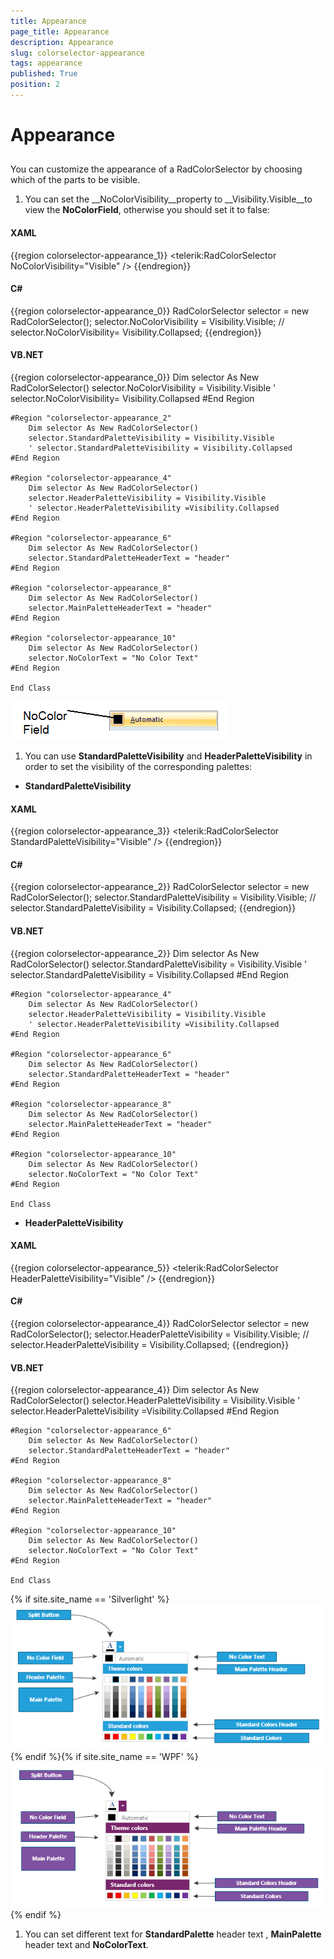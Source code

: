```yaml
---
title: Appearance
page_title: Appearance
description: Appearance
slug: colorselector-appearance
tags: appearance
published: True
position: 2
---
```


# Appearance



## 

You can customize the appearance of a RadColorSelector by choosing which of
					the parts to be visible.
				

1. You can set the __NoColorVisibility__property to __Visibility.Visible__to view the __NoColorField__,
							otherwise you should set it to false:
						

#### __XAML__

{{region colorselector-appearance_1}}
	        <telerik:RadColorSelector NoColorVisibility="Visible" />
	{{endregion}}



#### __C#__

{{region colorselector-appearance_0}}
	RadColorSelector selector = new RadColorSelector();
	selector.NoColorVisibility = Visibility.Visible;
	// selector.NoColorVisibility= Visibility.Collapsed;
	{{endregion}}



#### __VB.NET__

{{region colorselector-appearance_0}}
		Dim selector As New RadColorSelector()
		selector.NoColorVisibility = Visibility.Visible
		' selector.NoColorVisibility= Visibility.Collapsed
	#End Region
	
	#Region "colorselector-appearance_2"
		Dim selector As New RadColorSelector()
		selector.StandardPaletteVisibility = Visibility.Visible
		' selector.StandardPaletteVisibility = Visibility.Collapsed
	#End Region
	
	#Region "colorselector-appearance_4"
		Dim selector As New RadColorSelector()
		selector.HeaderPaletteVisibility = Visibility.Visible
		' selector.HeaderPaletteVisibility =Visibility.Collapsed
	#End Region
	
	#Region "colorselector-appearance_6"
		Dim selector As New RadColorSelector()
		selector.StandardPaletteHeaderText = "header"
	#End Region
	
	#Region "colorselector-appearance_8"
		Dim selector As New RadColorSelector()
		selector.MainPaletteHeaderText = "header"
	#End Region
	
	#Region "colorselector-appearance_10"
		Dim selector As New RadColorSelector()
		selector.NoColorText = "No Color Text"
	#End Region
	
	End Class

![No Color Field](images/NoColorField.png)

1. You can use __StandardPaletteVisibility__ and
							__HeaderPaletteVisibility__ in order to set the visibility of the
							corresponding palettes:
						

* __StandardPaletteVisibility__

#### __XAML__

{{region colorselector-appearance_3}}
	        <telerik:RadColorSelector StandardPaletteVisibility="Visible" />
	{{endregion}}



#### __C#__

{{region colorselector-appearance_2}}
	RadColorSelector selector = new RadColorSelector();
	selector.StandardPaletteVisibility = Visibility.Visible;
	// selector.StandardPaletteVisibility = Visibility.Collapsed;
	{{endregion}}



#### __VB.NET__

{{region colorselector-appearance_2}}
		Dim selector As New RadColorSelector()
		selector.StandardPaletteVisibility = Visibility.Visible
		' selector.StandardPaletteVisibility = Visibility.Collapsed
	#End Region
	
	#Region "colorselector-appearance_4"
		Dim selector As New RadColorSelector()
		selector.HeaderPaletteVisibility = Visibility.Visible
		' selector.HeaderPaletteVisibility =Visibility.Collapsed
	#End Region
	
	#Region "colorselector-appearance_6"
		Dim selector As New RadColorSelector()
		selector.StandardPaletteHeaderText = "header"
	#End Region
	
	#Region "colorselector-appearance_8"
		Dim selector As New RadColorSelector()
		selector.MainPaletteHeaderText = "header"
	#End Region
	
	#Region "colorselector-appearance_10"
		Dim selector As New RadColorSelector()
		selector.NoColorText = "No Color Text"
	#End Region
	
	End Class



* __HeaderPaletteVisibility__

#### __XAML__

{{region colorselector-appearance_5}}
	        <telerik:RadColorSelector HeaderPaletteVisibility="Visible" />
	{{endregion}}



#### __C#__

{{region colorselector-appearance_4}}
	RadColorSelector selector = new RadColorSelector();
	selector.HeaderPaletteVisibility = Visibility.Visible;
	// selector.HeaderPaletteVisibility = Visibility.Collapsed;
	{{endregion}}



#### __VB.NET__

{{region colorselector-appearance_4}}
		Dim selector As New RadColorSelector()
		selector.HeaderPaletteVisibility = Visibility.Visible
		' selector.HeaderPaletteVisibility =Visibility.Collapsed
	#End Region
	
	#Region "colorselector-appearance_6"
		Dim selector As New RadColorSelector()
		selector.StandardPaletteHeaderText = "header"
	#End Region
	
	#Region "colorselector-appearance_8"
		Dim selector As New RadColorSelector()
		selector.MainPaletteHeaderText = "header"
	#End Region
	
	#Region "colorselector-appearance_10"
		Dim selector As New RadColorSelector()
		selector.NoColorText = "No Color Text"
	#End Region
	
	End Class

{% if site.site_name == 'Silverlight' %}![Color Picker StructureSL](images/ColorPickerStructureSL.png){% endif %}{% if site.site_name == 'WPF' %}![Color Picker StructureWPF](images/ColorPickerStructureWPF.png){% endif %}

1. You can set different text for
							__StandardPalette__ header text , __MainPalette__
							header text and __NoColorText__.
						
